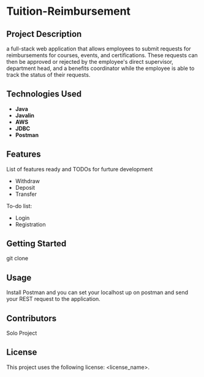 # Tuition-Reimbursement
## Project Description
a full-stack web application that allows employees to submit requests for reimbursements for courses, events, and certifications. These requests can then be approved or rejected by the employee's direct supervisor, department head, and a benefits coordinator while the employee is able to track the status of their requests.

## Technologies Used

- **Java**
- **Javalin**
- **AWS**
- **JDBC**
- **Postman**

## Features
List of features ready and TODOs for furture development

- Withdraw
- Deposit
- Transfer

To-do list:

* Login
* Registration

## Getting Started
git clone 


## Usage
Install Postman and you can set your localhost up on postman and send your REST request to the application.

## Contributors
Solo Project

## License
This project uses the following license: <license_name>.

